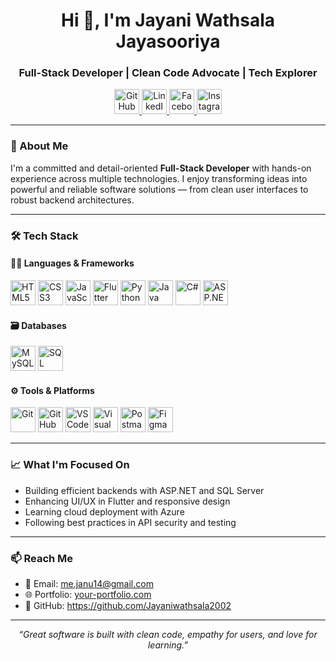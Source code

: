 <h1 align="center">Hi 👋, I'm Jayani Wathsala Jayasooriya</h1>
<h3 align="center">Full-Stack Developer | Clean Code Advocate | Tech Explorer</h3>

<!-- 🌐 Social Links -->
<p align="center">
  <a href="https://github.com/Jayaniwathsala2002" target="_blank">
    <img src="https://cdn.jsdelivr.net/gh/devicons/devicon/icons/github/github-original.svg" alt="GitHub" width="40" />
  </a>
  <a href="https://www.linkedin.com/in/janu14/" target="_blank">
    <img src="https://cdn.jsdelivr.net/gh/devicons/devicon/icons/linkedin/linkedin-original.svg" alt="LinkedIn" width="40" />
  </a>
  <a href="https://www.facebook.com/jayani.wathsala.jayasooriya" target="_blank">
    <img src="https://upload.wikimedia.org/wikipedia/commons/1/1b/Facebook_icon.svg" alt="Facebook" width="40" />
  </a>
  <a href="https://www.instagram.com/ms.jayani_/" target="_blank">
    <img src="https://upload.wikimedia.org/wikipedia/commons/a/a5/Instagram_icon.png" alt="Instagram" width="40" />
  </a>
</p>

---

### 💼 About Me

I'm a committed and detail-oriented **Full-Stack Developer** with hands-on experience across multiple technologies. I enjoy transforming ideas into powerful and reliable software solutions — from clean user interfaces to robust backend architectures.

---

### 🛠️ Tech Stack

#### 👩‍💻 Languages & Frameworks  
<p>
  <img src="https://cdn.jsdelivr.net/gh/devicons/devicon/icons/html5/html5-original.svg" alt="HTML5" width="40" />
  <img src="https://cdn.jsdelivr.net/gh/devicons/devicon/icons/css3/css3-original.svg" alt="CSS3" width="40" />
  <img src="https://cdn.jsdelivr.net/gh/devicons/devicon/icons/javascript/javascript-original.svg" alt="JavaScript" width="40" />
  <img src="https://cdn.jsdelivr.net/gh/devicons/devicon/icons/flutter/flutter-original.svg" alt="Flutter" width="40" />
  <img src="https://cdn.jsdelivr.net/gh/devicons/devicon/icons/python/python-original.svg" alt="Python" width="40" />
  <img src="https://cdn.jsdelivr.net/gh/devicons/devicon/icons/java/java-original.svg" alt="Java" width="40" />
  <img src="https://cdn.jsdelivr.net/gh/devicons/devicon/icons/csharp/csharp-original.svg" alt="C#" width="40" />
  <img src="https://cdn.jsdelivr.net/gh/devicons/devicon/icons/dotnetcore/dotnetcore-original.svg" alt="ASP.NET" width="40" />
</p>

#### 🗃️ Databases  
<p>
  <img src="https://cdn.jsdelivr.net/gh/devicons/devicon/icons/mysql/mysql-original.svg" alt="MySQL" width="40" />
  <img src="https://cdn.jsdelivr.net/gh/devicons/devicon/icons/microsoftsqlserver/microsoftsqlserver-plain.svg" alt="SQL Server" width="40" />
</p>

#### ⚙️ Tools & Platforms  
<p>
  <img src="https://cdn.jsdelivr.net/gh/devicons/devicon/icons/git/git-original.svg" alt="Git" width="40" />
  <img src="https://cdn.jsdelivr.net/gh/devicons/devicon/icons/github/github-original.svg" alt="GitHub" width="40" />
  <img src="https://cdn.jsdelivr.net/gh/devicons/devicon/icons/vscode/vscode-original.svg" alt="VS Code" width="40" />
  <img src="https://cdn.jsdelivr.net/gh/devicons/devicon/icons/visualstudio/visualstudio-plain.svg" alt="Visual Studio" width="40" />
  <img src="https://cdn.jsdelivr.net/gh/devicons/devicon/icons/postman/postman-original.svg" alt="Postman" width="40" />
  <img src="https://cdn.jsdelivr.net/gh/devicons/devicon/icons/figma/figma-original.svg" alt="Figma" width="40" />
</p>

---

### 📈 What I'm Focused On

- Building efficient backends with ASP.NET and SQL Server  
- Enhancing UI/UX in Flutter and responsive design  
- Learning cloud deployment with Azure  
- Following best practices in API security and testing  

---

### 📫 Reach Me

- 📧 Email: me.janu14@gmail.com  
- 🌐 Portfolio: [your-portfolio.com](https://your-portfolio.com)  
- 🐙 GitHub: https://github.com/Jayaniwathsala2002

---

<p align="center">
  <em>“Great software is built with clean code, empathy for users, and love for learning.”</em>
</p>
